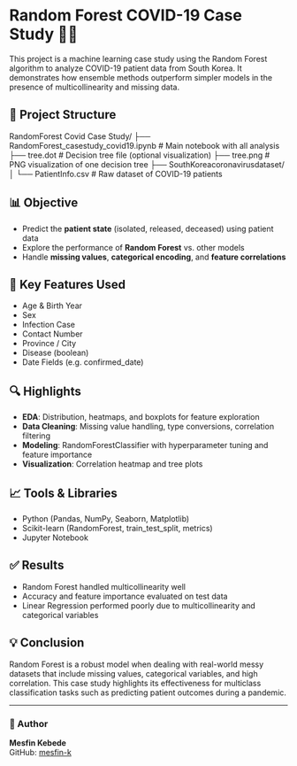 # Random Forest COVID-19 Case Study 🦠🌲

This project is a machine learning case study using the Random Forest algorithm to analyze COVID-19 patient data from South Korea. It demonstrates how ensemble methods outperform simpler models in the presence of multicollinearity and missing data.

## 📁 Project Structure

RandomForest Covid Case Study/
├── RandomForest_casestudy_covid19.ipynb # Main notebook with all analysis
├── tree.dot # Decision tree file (optional visualization)
├── tree.png # PNG visualization of one decision tree
├── SouthKoreacoronavirusdataset/
│ └── PatientInfo.csv # Raw dataset of COVID-19 patients



## 📊 Objective

- Predict the **patient state** (isolated, released, deceased) using patient data
- Explore the performance of **Random Forest** vs. other models
- Handle **missing values**, **categorical encoding**, and **feature correlations**

## 🧠 Key Features Used

- Age & Birth Year
- Sex
- Infection Case
- Contact Number
- Province / City
- Disease (boolean)
- Date Fields (e.g. confirmed_date)

## 🔍 Highlights

- **EDA**: Distribution, heatmaps, and boxplots for feature exploration
- **Data Cleaning**: Missing value handling, type conversions, correlation filtering
- **Modeling**: RandomForestClassifier with hyperparameter tuning and feature importance
- **Visualization**: Correlation heatmap and tree plots

## 📈 Tools & Libraries

- Python (Pandas, NumPy, Seaborn, Matplotlib)
- Scikit-learn (RandomForest, train_test_split, metrics)
- Jupyter Notebook

## ✅ Results

- Random Forest handled multicollinearity well
- Accuracy and feature importance evaluated on test data
- Linear Regression performed poorly due to multicollinearity and categorical variables

## 💡 Conclusion

Random Forest is a robust model when dealing with real-world messy datasets that include missing values, categorical variables, and high correlation. This case study highlights its effectiveness for multiclass classification tasks such as predicting patient outcomes during a pandemic.

---

### 📎 Author

**Mesfin Kebede**  
GitHub: [mesfin-k](https://github.com/mesfin-k)

